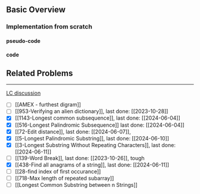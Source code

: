 ## Basic Overview

### Implementation from scratch
#### pseudo-code

#### code

## Related Problems
---
[LC discussion](https://leetcode.com/problems/minimum-window-substring/solutions/26808/Here-is-a-10-line-template-that-can-solve-most-'substring'-problems/)

- [ ] [[AMEX - furthest digram]]
- [ ] [[953-Verifying an alien dictionary]], last done: [[2023-10-28]]
- [x] [[1143-Longest common subsequence]], last done: [[2024-06-04]]
- [x] [[516-Longest Palindromic Subsequence]] last done: [[2024-06-04]]
- [x] [[72-Edit distance]], last done: [[2024-06-07]], 
- [x] [[5-Longest Palindromic Substring]], last done: [[2024-06-10]]
- [x] [[3-Longest Substring Without Repeating Characters]], last done: [[2024-06-11]]
- [ ] [[139-Word Break]], last done: [[2023-10-26]], tough
- [x] [[438-Find all anagrams of a string]], last done: [[2024-06-11]]
- [ ] [[28-find index of first occurance]]
- [ ] [[718-Max length of repeated subarray]]
- [ ] [[Longest Common Substring between n Strings]]
